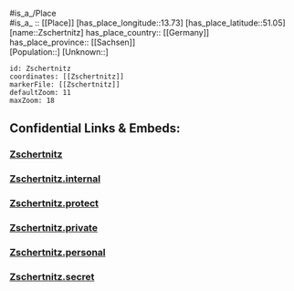 ﻿---
location: [51.05,13.73] 
mapzoom: [7,12] 
mapmarker: city 
type: City
tags:
- geo/City


SpocWebEntityId: 35851
isDeleted: false
confidential: public

---
#is_a_/Place  
#is_a_ :: [[Place]] 
[has_place_longitude::13.73] 
[has_place_latitude::51.05] 
[name::Zschertnitz] 
has_place_country:: [[Germany]]  
has_place_province:: [[Sachsen]]  
[Population::] 
[Unknown::] 


```leaflet
id: Zschertnitz
coordinates: [[Zschertnitz]] 
markerFile: [[Zschertnitz]] 
defaultZoom: 11 
maxZoom: 18
```


## Confidential Links & Embeds: 

### [Zschertnitz](/_public/Earth/Continent/Europe/Europe~Central/Germany/Germany~East/Sachsen/counties~Sachsen/Dresden/City/Zschertnitz.md) 

### [Zschertnitz.internal](/_internal/Earth/Continent/Europe/Europe~Central/Germany/Germany~East/Sachsen/counties~Sachsen/Dresden/City/Zschertnitz.internal.md) 

### [Zschertnitz.protect](/_protect/Earth/Continent/Europe/Europe~Central/Germany/Germany~East/Sachsen/counties~Sachsen/Dresden/City/Zschertnitz.protect.md) 

### [Zschertnitz.private](/_private/Earth/Continent/Europe/Europe~Central/Germany/Germany~East/Sachsen/counties~Sachsen/Dresden/City/Zschertnitz.private.md) 

### [Zschertnitz.personal](/_personal/Earth/Continent/Europe/Europe~Central/Germany/Germany~East/Sachsen/counties~Sachsen/Dresden/City/Zschertnitz.personal.md) 

### [Zschertnitz.secret](/_secret/Earth/Continent/Europe/Europe~Central/Germany/Germany~East/Sachsen/counties~Sachsen/Dresden/City/Zschertnitz.secret.md) 
